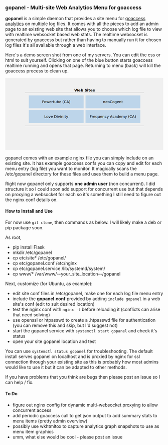 ### gopanel - Multi-site Web Analytics Menu for goaccess

**gopanel** is a simple daemon that provides a site menu for [goaccess analytics](https://github.com/allinurl/goaccess) on multiple log files. It comes with all the pieces to add an admin page to an existing web site that allows you to choose which log file to view with realtime websocket based web stats. The realtime websocket is generated by goaccess but rather than having to manually run it for chosen log files it's all available through a web interface.

Here's a demo screen shot from one of my servers. You can edit the css or html to suit yourself. Clicking on one of the blue button starts goaccess realtime running and opens that page. Returning to menu (back) will kill the goaccess process to clean up.

![Demo Screen](gopaneldemo.png)

gopanel comes with an example nginx file you can simply include on an existing site. It has example goaccess confs you can copy and edit for each menu entry (log file) you want to monitor. It magically scans the /etc/gopanel directory for these files and uses them to build a menu page. 

Right now gopanel only supports **one admin user** (non concurrent). I did structure it so I could soon add support for concurrent use but that depends on proxying a websocket for each so it's something I still need to figure out the nginx conf details on. 

#### How to Install and Use

For now use `git clone`, then commands as below. I will likely make a deb or pip package soon. 

As root,

- pip install Flask
- mkdir /etc/gopanel
- cp etc/site* /etc/gopanel/
- cp etc/gopanel.conf /etc/nginx
- cp etc/gopanel.service /lib/systemd/system/
- cp www/* /var/www/--your_site_location--/gopanel

Next, customize (for Ubuntu, as example):

- edit site conf files in /etc/gopanel, make one for each log file menu entry
- include the **gopanel.conf** provided by adding `include gopanel` in a web site's conf (edit to suit desired location)
- test the nginx conf with `nginx -t` before reloading it (conflicts can arise that need solving)
- use openssl or htpasswd to create a .htpasswd file for authentication (you can remove this and skip, but I'd suggest not)
- start the gopanel service with `systemctl start gopanel` and check it's status
- open your site gopanel location and test

You can use `systemctl status gopanel` for troubleshooting. The default install serves gopanel on localhost and is proxied by nginx for ssl connection through your existing site as this is probably how most admins would like to use it but it can be adapted to other methods.

If you have problems that you think are bugs then please post an issue so I can help / fix.

#### To Do 

- figure out nginx config for dynamic multi-websocket proxying to allow concurrent access
- add periodic goaccess call to get json output to add summary stats to menu items (pretty admin overview)
- possibly use wkhtmltox to capture analytics graph snapshots to use as menu item graphics
- umm, what else would be cool - please post an issue
